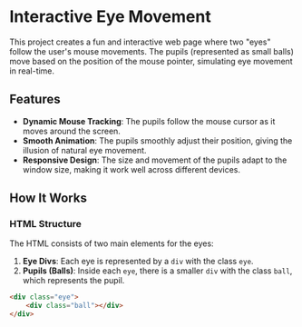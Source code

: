 # Interactive Eye Movement

This project creates a fun and interactive web page where two "eyes" follow the user's mouse movements. The pupils (represented as small balls) move based on the position of the mouse pointer, simulating eye movement in real-time.

## Features

- **Dynamic Mouse Tracking**: The pupils follow the mouse cursor as it moves around the screen.
- **Smooth Animation**: The pupils smoothly adjust their position, giving the illusion of natural eye movement.
- **Responsive Design**: The size and movement of the pupils adapt to the window size, making it work well across different devices.

## How It Works

### HTML Structure

The HTML consists of two main elements for the eyes:

1. **Eye Divs**: Each eye is represented by a `div` with the class `eye`.
2. **Pupils (Balls)**: Inside each `eye`, there is a smaller `div` with the class `ball`, which represents the pupil.

```html
<div class="eye">
    <div class="ball"></div>
</div>
